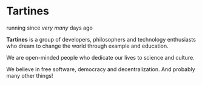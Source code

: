 
Tartines
========

running since <em id="trueCounter">very many</em> days ago

**Tartines** is a group of developers, philosophers and technology
enthusiasts who dream to change the world through example and education.

We are open-minded people who dedicate our lives to science and culture.

We believe in free software, democracy and decentralization. And probably many
other things!

